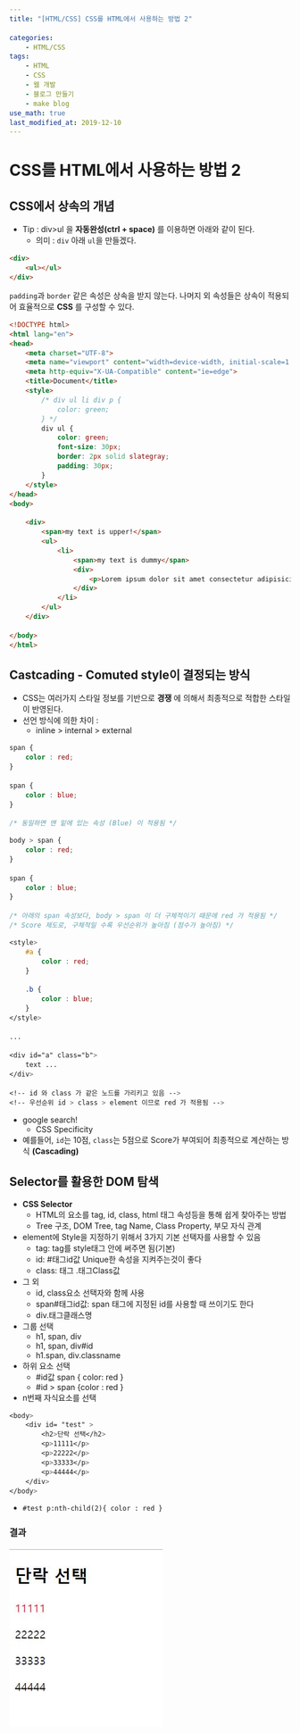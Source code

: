 ```yaml
---
title: "[HTML/CSS] CSS를 HTML에서 사용하는 방법 2"

categories:
    - HTML/CSS
tags:
    - HTML
    - CSS
    - 웹 개발
    - 블로그 만들기
    - make blog
use_math: true
last_modified_at: 2019-12-10
---  
```

# CSS를 HTML에서 사용하는 방법 2  
## CSS에서 상속의 개념  
+ Tip : div>ul 을 __자동완성(ctrl + space)__ 를 이용하면 아래와 같이 된다.  
  + 의미 : `div` 아래 `ul`을 만들겠다.  
  

```html  
<div>
    <ul></ul>
</div>
```   
  

`padding`과 `border` 같은 속성은 상속을 받지 않는다. 나머지 외 속성들은 상속이 적용되어 효율적으로 __CSS__ 를 구성할 수 있다.    
  

```html
<!DOCTYPE html>
<html lang="en">
<head>
    <meta charset="UTF-8">
    <meta name="viewport" content="width=device-width, initial-scale=1.0">
    <meta http-equiv="X-UA-Compatible" content="ie=edge">
    <title>Document</title>
    <style>
        /* div ul li div p {
            color: green;
        } */
        div ul {
            color: green;
            font-size: 30px;
            border: 2px solid slategray;
            padding: 30px;
        }
    </style>
</head>
<body>
  
    <div>
        <span>my text is upper!</span>
        <ul>
            <li>
                <span>my text is dummy</span>
                <div>
                    <p>Lorem ipsum dolor sit amet consectetur adipisicing elit. Reiciendis fugit eveniet hic labore maxime. Amet illum deserunt ea maiores, quaerat debitis mollitia dignissimos ex repellat harum perspiciatis ut nesciunt libero?</p>
                </div>
            </li>
        </ul>
    </div>
      
</body>
</html>
```  
  
## Castcading - Comuted style이 결정되는 방식  
+ CSS는 여러가지 스타일 정보를 기반으로 __경쟁__ 에 의해서 최종적으로 적합한 스타일이 반영된다.  
+ 선언 방식에 의한 차이 :
  + inline > internal > external  

```css
span {
    color : red;
}
  
span {
    color : blue;
}
  
/* 동일하면 맨 밑에 있는 속성 (Blue) 이 적용됨 */
```  
  

```css  
body > span {
    color : red;
}
  
span {
    color : blue;
}
  
/* 아래의 span 속성보다, body > span 이 더 구체적이기 때문에 red 가 적용됨 */
/* Score 제도로, 구체적일 수록 우선순위가 높아짐 (점수가 높아짐) */
```  
  

```css  
<style>
	#a {
        color : red;
	}
  	
	.b {
        color : blue;
	}
</style>
  
...
  
<div id="a" class="b">
	text ...
</div>
  
<!-- id 와 class 가 같은 노드를 가리키고 있음 -->
<!-- 우선순위 id > class > element 이므로 red 가 적용됨 -->
```  
+ google search!
  + CSS Specificity
+ 예를들어, `id`는 10점, `class`는 5점으로 Score가 부여되어 최종적으로 계산하는 방식 __(Cascading)__
  
## Selector를 활용한 DOM 탐색
+ __CSS Selector__ 
  + HTML의 요소를 tag, id, class, html 태그 속성등을 통해 쉽게 찾아주는 방법
  + Tree 구조, DOM Tree, tag Name, Class Property, 부모 자식 관계  
+ element에 Style을 지정하기 위해서 3가지 기본 선택자를 사용할 수 있음  
  + tag: tag를 style태그 안에 써주면 됨(기본)
  + id: #태그id값 Unique한 속성을 지켜주는것이 좋다
  + class: 태그 .태그Class값
+ 그 외
  + id, class요소 선택자와 함께 사용
  + span#태그id값: span 태그에 지정된 id를 사용할 때 쓰이기도 한다
  + div.태그클래스명
+ 그룹 선택
  + h1, span, div
  + h1, span, div#id
  + h1.span, div.classname
+ 하위 요소 선택
  + #id값 span { color: red }
  + #id > span {color : red }
+ n번째 자식요소를 선택  
  
~~~css  
<body>
    <div id= "test" >
        <h2>단락 선택</h2>
        <p>11111</p>
        <p>22222</p>
        <p>33333</p>
        <p>44444</p>
    </div>
</body>
~~~  
  

  + `#test p:nth-child(2){ color : red }`  
  

### 결과  
[![](/assets/HTML-CSS/2019-12-12-HTML-CSS-04-img01.jpg)](/assets/HTML-CSS/2019-12-12-HTML-CSS-04-img01.jpg) 
